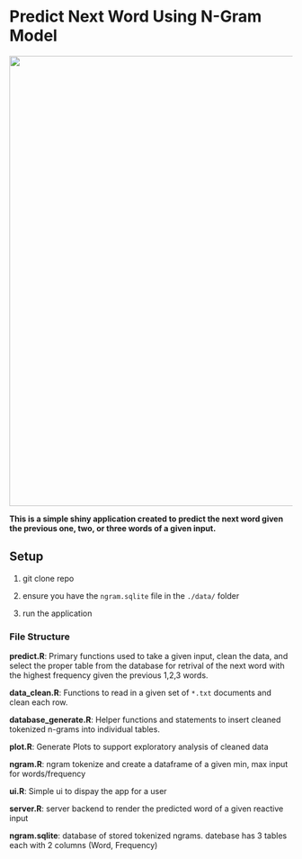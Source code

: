 # Predict Next Word Using N-Gram Model

<p text-align="center">
    <img src="https://github.com/WesDevlinGitHub/jhu_final/blob/main/data/image.jpg" width="800"/>
</p>

**This is a simple shiny application created to predict the next word given the previous one, two, or three words of a given input.**  

## Setup

1. git clone repo

2. ensure you have the `ngram.sqlite` file in the `./data/` folder

3. run the application

### File Structure 

**predict.R**: Primary functions used to take a given input, clean the data, and select the proper table from the database for retrival of the next word with the highest frequency given the previous 1,2,3 words.

**data_clean.R**: Functions to read in a given set of `*.txt` documents and clean each row.  

**database_generate.R**: Helper functions and statements to insert cleaned tokenized n-grams into individual tables.  

**plot.R**: Generate Plots to support exploratory analysis of cleaned data

**ngram.R**: ngram tokenize and create a dataframe of a given min, max input for words/frequency

**ui.R**: Simple ui to dispay the app for a user

**server.R**: server backend to render the predicted word of a given reactive input

**ngram.sqlite**: database of stored tokenized ngrams. datebase has 3 tables each with 2 columns (Word, Frequency)




